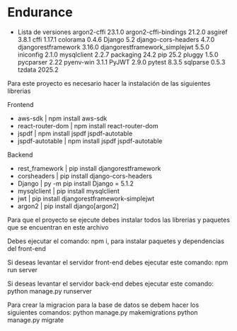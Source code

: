 # Endurance

- Lista de versiones
argon2-cffi                   23.1.0
argon2-cffi-bindings          21.2.0
asgiref                       3.8.1
cffi                          1.17.1
colorama                      0.4.6
Django                        5.2
django-cors-headers           4.7.0
djangorestframework           3.16.0
djangorestframework_simplejwt 5.5.0
iniconfig                     2.1.0
mysqlclient                   2.2.7
packaging                     24.2
pip                           25.2
pluggy                        1.5.0
pycparser                     2.22
pyenv-win                     3.1.1
PyJWT                         2.9.0
pytest                        8.3.5
sqlparse                      0.5.3
tzdata                        2025.2

Para este proyecto es necesario hacer la instalación de las siguientes librerias

Frontend
- aws-sdk | npm install aws-sdk
- react-router-dom | npm install react-router-dom   
- jspdf | npm install jspdf jspdf-autotable
- jspdf-autotable | npm install jspdf jspdf-autotable

Backend
- rest_framework | pip install djangorestframework
- corsheaders | pip install django-cors-headers
- Django | py -m pip install Django = 5.1.2
- mysqlclient | pip install mysqlclient   
- jwt | pip install djangorestframework-simplejwt
- argon2 | pip install django[argon2]

Para que el proyecto se ejecute debes instalar todos las librerias y paquetes que se encuentran en este archivo

Debes ejecutar el comando: npm i, para instalar paquetes y dependencias del front-end

Si deseas levantar el servidor front-end debes ejecutar este comando:
npm run server

Si deseas levantar el servidor back-end debes ejecutar este comando:
python manage.py runserver

Para crear la migracion para la base de datos se debem hacer los siguientes comandos:
python manage.py makemigrations
python manage.py migrate

